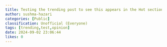 ```yaml
---
title: Testing the trending post to see this appears in the Hot section
author: sushma-hazari
categories: [Public]
classification: Unofficial (Everyone)
tags: [trending,test,opinion]
date: 2024-09-02 23:06:44 
likes: 0
---
```



